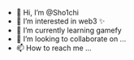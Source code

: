 - 👋 Hi, I’m @Sho1chi
- 👀 I’m interested in web3 ✨
- 🌱 I’m currently learning gamefy
- 💞️ I’m looking to collaborate on ...
- 📫 How to reach me ...

<!---
Sho1chi/Sho1chi is a ✨ special ✨ repository because its `README.md` (this file) appears on your GitHub profile.
You can click the Preview link to take a look at your changes.
--->
